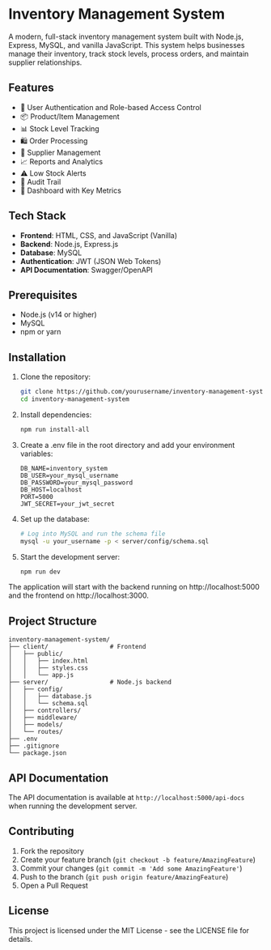 # Inventory Management System

A modern, full-stack inventory management system built with Node.js, Express, MySQL, and vanilla JavaScript. This system helps businesses manage their inventory, track stock levels, process orders, and maintain supplier relationships.

## Features

- 🔐 User Authentication and Role-based Access Control
- 📦 Product/Item Management
- 📊 Stock Level Tracking
- 🛍️ Order Processing
- 👥 Supplier Management
- 📈 Reports and Analytics
- ⚠️ Low Stock Alerts
- 📝 Audit Trail
- 🎯 Dashboard with Key Metrics

## Tech Stack

- **Frontend**: HTML, CSS, and JavaScript (Vanilla)
- **Backend**: Node.js, Express.js
- **Database**: MySQL
- **Authentication**: JWT (JSON Web Tokens)
- **API Documentation**: Swagger/OpenAPI

## Prerequisites

- Node.js (v14 or higher)
- MySQL
- npm or yarn

## Installation

1. Clone the repository:
   ```bash
   git clone https://github.com/yourusername/inventory-management-system.git
   cd inventory-management-system
   ```

2. Install dependencies:
   ```bash
   npm run install-all
   ```

3. Create a .env file in the root directory and add your environment variables:
   ```
   DB_NAME=inventory_system
   DB_USER=your_mysql_username
   DB_PASSWORD=your_mysql_password
   DB_HOST=localhost
   PORT=5000
   JWT_SECRET=your_jwt_secret
   ```

4. Set up the database:
   ```bash
   # Log into MySQL and run the schema file
   mysql -u your_username -p < server/config/schema.sql
   ```

5. Start the development server:
   ```bash
   npm run dev
   ```

The application will start with the backend running on http://localhost:5000 and the frontend on http://localhost:3000.

## Project Structure

```
inventory-management-system/
├── client/                 # Frontend
│   ├── public/
│   │   ├── index.html
│   │   ├── styles.css
│   │   └── app.js
├── server/                 # Node.js backend
│   ├── config/
│   │   ├── database.js
│   │   └── schema.sql
│   ├── controllers/
│   ├── middleware/
│   ├── models/
│   └── routes/
├── .env
├── .gitignore
└── package.json
```

## API Documentation

The API documentation is available at `http://localhost:5000/api-docs` when running the development server.

## Contributing

1. Fork the repository
2. Create your feature branch (`git checkout -b feature/AmazingFeature`)
3. Commit your changes (`git commit -m 'Add some AmazingFeature'`)
4. Push to the branch (`git push origin feature/AmazingFeature`)
5. Open a Pull Request

## License

This project is licensed under the MIT License - see the LICENSE file for details. 